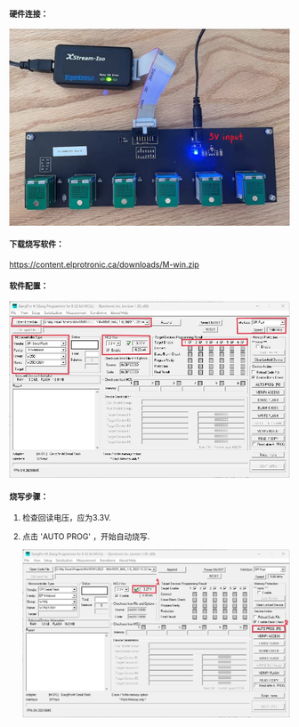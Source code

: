 #### 硬件连接：

<img src=".\img\hardware_batch programming.jpg" style="zoom:67%;" />

#### 下载烧写软件：

https://content.elprotronic.ca/downloads/M-win.zip

#### 软件配置：

![](.\img\3.jpg)

#### 烧写步骤：

1. 检查回读电压，应为3.3V.

3. 点击 'AUTO PROG' ，开始自动烧写.

   ![](.\img\4.jpg)